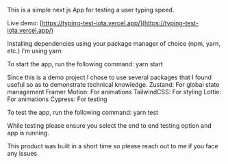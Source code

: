 This is a simple next js App for testing a user typing speed.

Live demo: [https://typing-test-iota.vercel.app/](https://typing-test-iota.vercel.app/)

Installing dependencies using your package manager of choice (npm, yarn, etc.)
i'm using yarn

To start the app, run the following command:
yarn start

Since this is a demo project I chose to use several packages that I found useful so as to demonstrate technical knowledge.
    Zustand: For global state management
    Framer Motion: For animations
    TailwindCSS: For styling
    Lottie: For animations
    Cypress: For testing

To test the app, run the following command:
yarn test

While testing please ensure you select the end to end testing option and app is running.

This product was built in a short time so please reach out to me if you face any issues.